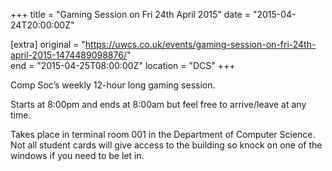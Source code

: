 +++
title = "Gaming Session on Fri 24th April 2015"
date = "2015-04-24T20:00:00Z"

[extra]
original = "https://uwcs.co.uk/events/gaming-session-on-fri-24th-april-2015-1474489098876/"    
end = "2015-04-25T08:00:00Z"
location = "DCS"
+++

Comp Soc’s weekly 12-hour long gaming session.

Starts at 8:00pm and ends at 8:00am but feel free to arrive/leave at any time.

Takes place in terminal room 001 in the Department of Computer Science. Not all student cards will give access to the building so knock on one of the windows if you need to be let in.

